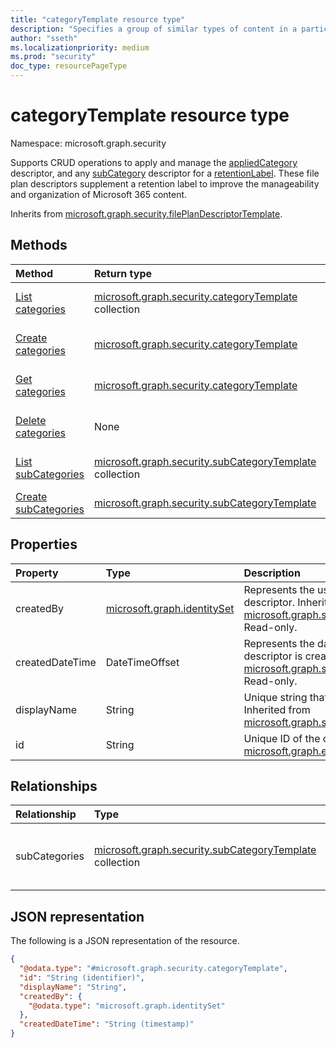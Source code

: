 ```yaml
---
title: "categoryTemplate resource type"
description: "Specifies a group of similar types of content in a particular department."
author: "sseth"
ms.localizationpriority: medium
ms.prod: "security"
doc_type: resourcePageType
---
```


# categoryTemplate resource type

Namespace: microsoft.graph.security

Supports CRUD operations to apply and manage the [appliedCategory](security-appliedcategory.md) descriptor, and any [subCategory](security-subcategory.md) descriptor for a [retentionLabel](security-retentionlabel.md). These file plan descriptors supplement a retention label to improve the manageability and organization of Microsoft 365 content.

Inherits from [microsoft.graph.security.filePlanDescriptorTemplate](../resources/security-fileplandescriptorTemplate.md).

## Methods
|Method|Return type|Description|
|:---|:---|:---|
|[List categories](../api/security-labelsroot-list-categories.md)|[microsoft.graph.security.categoryTemplate](../resources/security-categorytemplate.md) collection|Get a list of the [microsoft.graph.security.categoryTemplate](../resources/security-categorytemplate.md) objects and their properties.|
|[Create categories](../api/security-labelsroot-post-categories.md)|[microsoft.graph.security.categoryTemplate](../resources/security-categorytemplate.md)|Create a new [microsoft.graph.security.categoryTemplate](../resources/security-categorytemplate.md) object.|
|[Get categories](../api/security-categorytemplate-get.md)|[microsoft.graph.security.categoryTemplate](../resources/security-categorytemplate.md)|Read the properties and relationships of a [microsoft.graph.security.categoryTemplate](../resources/security-categorytemplate.md) object.|
|[Delete categories](../api/security-labelsroot-delete-categories.md)|None|Delete a [microsoft.graph.security.categoryTemplate](../resources/security-categorytemplate.md) object.|
|[List subCategories](../api/security-categorytemplate-list-subcategories.md)|[microsoft.graph.security.subCategoryTemplate](../resources/security-subcategorytemplate.md) collection|Get the subCategoryTemplate resources from the subCategories navigation property.|
|[Create subCategories](../api/security-categorytemplate-post-subcategories.md)|[microsoft.graph.security.subCategoryTemplate](../resources/security-subcategorytemplate.md)|Create a new subCategoryTemplate object.|

## Properties
|Property|Type|Description|
|:---|:---|:---|
|createdBy|[microsoft.graph.identitySet](/graph/api/resources/identityset)|Represents the user who created the category descriptor. Inherited from [microsoft.graph.security.filePlanDescriptorTemplate](../resources/security-fileplandescriptorTemplate.md). Read-only.|
|createdDateTime|DateTimeOffset|Represents the date and time in which the category descriptor is created. Inherited from [microsoft.graph.security.filePlanDescriptorTemplate](../resources/security-fileplandescriptorTemplate.md). Read-only.|
|displayName|String|Unique string that defines a category name. Inherited from [microsoft.graph.security.filePlanDescriptorTemplate](../resources/security-fileplandescriptorTemplate.md).|
|id|String|Unique ID of the category. Inherited from [microsoft.graph.entity](../resources/entity.md). Read-only.|

## Relationships
|Relationship|Type|Description|
|:---|:---|:---|
|subCategories|[microsoft.graph.security.subCategoryTemplate](../resources/security-subcategorytemplate.md) collection|Represents all subcategories under a particular category.|

## JSON representation
The following is a JSON representation of the resource.
<!-- {
  "blockType": "resource",
  "keyProperty": "id",
  "@odata.type": "microsoft.graph.security.categoryTemplate",
  "baseType": "microsoft.graph.security.filePlanDescriptor",
  "openType": false
}
-->
``` json
{
  "@odata.type": "#microsoft.graph.security.categoryTemplate",
  "id": "String (identifier)",
  "displayName": "String",
  "createdBy": {
    "@odata.type": "microsoft.graph.identitySet"
  },
  "createdDateTime": "String (timestamp)"
}
```

